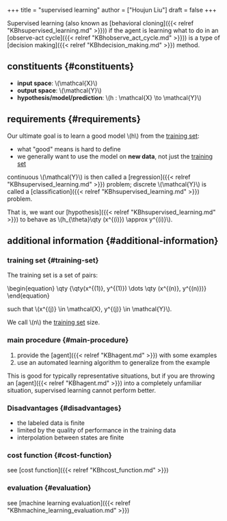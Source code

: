 +++
title = "supervised learning"
author = ["Houjun Liu"]
draft = false
+++

Supervised learning (also known as [behavioral cloning]({{< relref "KBhsupervised_learning.md" >}})) if the agent is learning what to do in an [observe-act cycle]({{< relref "KBhobserve_act_cycle.md" >}})) is a type of [decision making]({{< relref "KBhdecision_making.md" >}}) method.


## constituents {#constituents}

-   **input space**: \\(\mathcal{X}\\)
-   **output space**: \\(\mathcal{Y}\\)
-   **hypothesis/model/prediction**: \\(h : \mathcal{X} \to \mathcal{Y}\\)


## requirements {#requirements}

Our ultimate goal is to learn a good model \\(h\\) from the [training set](#training-set):

-   what "good" means is hard to define
-   we generally want to use the model on **new data**, not just the [training set](#training-set)

continuous \\(\mathcal{Y}\\) is then called a [regression]({{< relref "KBhsupervised_learning.md" >}}) problem; discrete \\(\mathcal{Y}\\) is called a [classification]({{< relref "KBhsupervised_learning.md" >}}) problem.

That is, we want our [hypothesis]({{< relref "KBhsupervised_learning.md" >}}) to behave as \\(h\_{\theta}\qty (x^{(i)}) \approx y^{(i)}\\).


## additional information {#additional-information}


### training set {#training-set}

The training set is a set of pairs:

\begin{equation}
\qty {\qty(x^{(1)}, y^{(1)}) \dots  \qty (x^{(n)}, y^{(n)})}
\end{equation}

such that \\(x^{(j)} \in \mathcal{X}, y^{(j)} \in \mathcal{Y}\\).

We call \\(n\\) the [training set](#training-set) size.


### main procedure {#main-procedure}

1.  provide the [agent]({{< relref "KBhagent.md" >}}) with some examples
2.  use an automated learning algorithm to generalize from the example

This is good for typically representative situations, but if you are throwing an [agent]({{< relref "KBhagent.md" >}}) into a completely unfamiliar situation, supervised learning cannot perform better.


### Disadvantages {#disadvantages}

-   the labeled data is finite
-   limited by the quality of performance in the training data
-   interpolation between states are finite


### cost function {#cost-function}

see [cost function]({{< relref "KBhcost_function.md" >}})


### evaluation {#evaluation}

see [machine learning evaluation]({{< relref "KBhmachine_learning_evaluation.md" >}})
